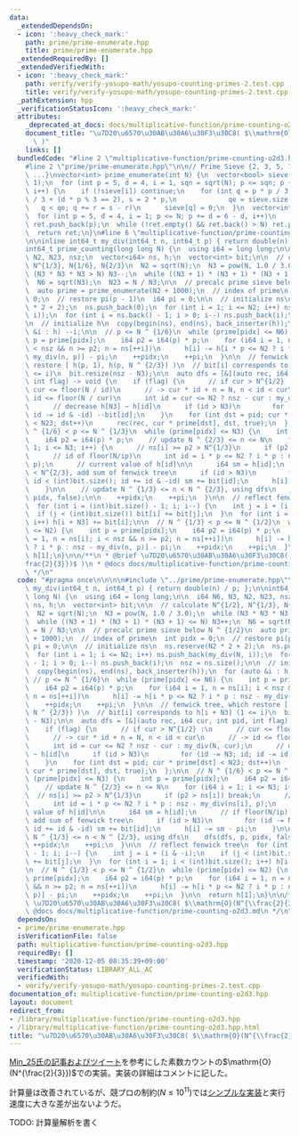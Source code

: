 ```yaml
---
data:
  _extendedDependsOn:
  - icon: ':heavy_check_mark:'
    path: prime/prime-enumerate.hpp
    title: prime/prime-enumerate.hpp
  _extendedRequiredBy: []
  _extendedVerifiedWith:
  - icon: ':heavy_check_mark:'
    path: verify/verify-yosupo-math/yosupo-counting-primes-2.test.cpp
    title: verify/verify-yosupo-math/yosupo-counting-primes-2.test.cpp
  _pathExtension: hpp
  _verificationStatusIcon: ':heavy_check_mark:'
  attributes:
    _deprecated_at_docs: docs/multiplicative-function/prime-counting-o2d3.md
    document_title: "\u7D20\u6570\u30AB\u30A6\u30F3\u30C8( $\\mathrm{O}(N^{\\frac{2}{3}})$\
      \ )"
    links: []
  bundledCode: "#line 2 \"multiplicative-function/prime-counting-o2d3.hpp\"\n\n\n\n\
    #line 2 \"prime/prime-enumerate.hpp\"\n\n// Prime Sieve {2, 3, 5, 7, 11, 13, 17,\
    \ ...}\nvector<int> prime_enumerate(int N) {\n  vector<bool> sieve(N / 3 + 1,\
    \ 1);\n  for (int p = 5, d = 4, i = 1, sqn = sqrt(N); p <= sqn; p += d = 6 - d,\
    \ i++) {\n    if (!sieve[i]) continue;\n    for (int q = p * p / 3, r = d * p\
    \ / 3 + (d * p % 3 == 2), s = 2 * p,\n             qe = sieve.size();\n      \
    \   q < qe; q += r = s - r)\n      sieve[q] = 0;\n  }\n  vector<int> ret{2, 3};\n\
    \  for (int p = 5, d = 4, i = 1; p <= N; p += d = 6 - d, i++)\n    if (sieve[i])\
    \ ret.push_back(p);\n  while (!ret.empty() && ret.back() > N) ret.pop_back();\n\
    \  return ret;\n}\n#line 6 \"multiplicative-function/prime-counting-o2d3.hpp\"\
    \n\ninline int64_t my_div(int64_t n, int64_t p) { return double(n) / p; };\n\n\
    int64_t prime_counting(long long N) {\n  using i64 = long long;\n\n  i64 N6, N3,\
    \ N2, N23, nsz;\n  vector<i64> ns, h;\n  vector<int> bit;\n\n  // calculate N^{1/2},\
    \ N^{1/3}, N{1/6}, N{2/3}\n  N2 = sqrt(N);\n  N3 = pow(N, 1.0 / 3.0);\n  while\
    \ (N3 * N3 * N3 > N) N3--;\n  while ((N3 + 1) * (N3 + 1) * (N3 + 1) <= N) N3++;\n\
    \  N6 = sqrt(N3);\n  N23 = N / N3;\n\n  // precalc prime sieve below N ^ {1/2}\n\
    \  auto prime = prime_enumerate(N2 + 1000);\n  // index of prime\n  int pidx =\
    \ 0;\n  // restore pi(p - 1)\n  i64 pi = 0;\n\n  // initialize ns\n  ns.reserve(N2\
    \ * 2 + 2);\n  ns.push_back(0);\n  for (int i = 1; i <= N2; i++) ns.push_back(my_div(N,\
    \ i));\n  for (int i = ns.back() - 1; i > 0; i--) ns.push_back(i);\n  nsz = ns.size();\n\
    \n  // initialize h\n  copy(begin(ns), end(ns), back_inserter(h));\n  for (auto\
    \ &i : h) --i;\n\n  // p <= N ^ {1/6}\n  while (prime[pidx] <= N6) {\n    int\
    \ p = prime[pidx];\n    i64 p2 = i64(p) * p;\n    for (i64 i = 1, n = ns[i]; i\
    \ < nsz && n >= p2; n = ns[++i])\n      h[i] -= h[i * p <= N2 ? i * p : nsz -\
    \ my_div(n, p)] - pi;\n    ++pidx;\n    ++pi;\n  }\n\n  // fenwick tree, which\
    \ restore [ h(p, 1), h(p, N ^ {2/3}) )\n  // bit[i] corresponds to h[i + N3] (1\
    \ <= i)\n  bit.resize(nsz - N3);\n\n  auto dfs = [&](auto rec, i64 cur, int pid,\
    \ int flag) -> void {\n    if (flag) {\n      // if cur > N^{1/2} :\n      //\
    \ cur <= floor(N / id)\n      // -> cur * id + n = N, n < id < cur\n      // ->\
    \ id <= floor(N / cur)\n      int id = cur <= N2 ? nsz - cur : my_div(N, cur);\n\
    \      // decrease h[N3] ~ h[id]\n      if (id > N3)\n        for (id -= N3; id;\
    \ id -= id & -id) --bit[id];\n    }\n    for (int dst = pid; cur * prime[dst]\
    \ < N23; dst++)\n      rec(rec, cur * prime[dst], dst, true);\n  };\n\n  // N\
    \ ^ {1/6} < p <= N ^ {1/3}\n  while (prime[pidx] <= N3) {\n    int p = prime[pidx];\n\
    \    i64 p2 = i64(p) * p;\n    // update N ^ {2/3} <= n <= N\n    for (i64 i =\
    \ 1; i <= N3; i++) {\n      // ns[i] >= p2 > N^{1/3}\n      if (p2 > ns[i]) break;\n\
    \      // id of floor(N/ip)\n      int id = i * p <= N2 ? i * p : nsz - my_div(ns[i],\
    \ p);\n      // current value of h[id]\n\n      i64 sm = h[id];\n      // if floor(N/ip)\
    \ < N^{2/3}, add sum of fenwick tree\n      if (id > N3)\n        for (id -= N3;\
    \ id < (int)bit.size(); id += id & -id) sm += bit[id];\n      h[i] -= sm - pi;\n\
    \    }\n\n    // update N ^ {1/3} <= n < N ^ {2/3}, using dfs\n    dfs(dfs, p,\
    \ pidx, false);\n\n    ++pidx;\n    ++pi;\n  }\n\n  // reflect fenwick tree\n\
    \  for (int i = (int)bit.size() - 1; i; i--) {\n    int j = i + (i & -i);\n  \
    \  if (j < (int)bit.size()) bit[i] += bit[j];\n  }\n  for (int i = 1; i < (int)bit.size();\
    \ i++) h[i + N3] += bit[i];\n\n  // N ^ {1/3} < p <= N ^ {1/2}\n  while (prime[pidx]\
    \ <= N2) {\n    int p = prime[pidx];\n    i64 p2 = i64(p) * p;\n    for (i64 i\
    \ = 1, n = ns[i]; i < nsz && n >= p2; n = ns[++i])\n      h[i] -= h[i * p <= N2\
    \ ? i * p : nsz - my_div(n, p)] - pi;\n    ++pidx;\n    ++pi;\n  }\n\n  return\
    \ h[1];\n}\n\n/**\n * @brief \u7D20\u6570\u30AB\u30A6\u30F3\u30C8( $\\mathrm{O}(N^{\\\
    frac{2}{3}})$ )\n * @docs docs/multiplicative-function/prime-counting-o2d3.md\n\
    \ */\n"
  code: "#pragma once\n\n\n\n#include \"../prime/prime-enumerate.hpp\"\n\ninline int64_t\
    \ my_div(int64_t n, int64_t p) { return double(n) / p; };\n\nint64_t prime_counting(long\
    \ long N) {\n  using i64 = long long;\n\n  i64 N6, N3, N2, N23, nsz;\n  vector<i64>\
    \ ns, h;\n  vector<int> bit;\n\n  // calculate N^{1/2}, N^{1/3}, N{1/6}, N{2/3}\n\
    \  N2 = sqrt(N);\n  N3 = pow(N, 1.0 / 3.0);\n  while (N3 * N3 * N3 > N) N3--;\n\
    \  while ((N3 + 1) * (N3 + 1) * (N3 + 1) <= N) N3++;\n  N6 = sqrt(N3);\n  N23\
    \ = N / N3;\n\n  // precalc prime sieve below N ^ {1/2}\n  auto prime = prime_enumerate(N2\
    \ + 1000);\n  // index of prime\n  int pidx = 0;\n  // restore pi(p - 1)\n  i64\
    \ pi = 0;\n\n  // initialize ns\n  ns.reserve(N2 * 2 + 2);\n  ns.push_back(0);\n\
    \  for (int i = 1; i <= N2; i++) ns.push_back(my_div(N, i));\n  for (int i = ns.back()\
    \ - 1; i > 0; i--) ns.push_back(i);\n  nsz = ns.size();\n\n  // initialize h\n\
    \  copy(begin(ns), end(ns), back_inserter(h));\n  for (auto &i : h) --i;\n\n \
    \ // p <= N ^ {1/6}\n  while (prime[pidx] <= N6) {\n    int p = prime[pidx];\n\
    \    i64 p2 = i64(p) * p;\n    for (i64 i = 1, n = ns[i]; i < nsz && n >= p2;\
    \ n = ns[++i])\n      h[i] -= h[i * p <= N2 ? i * p : nsz - my_div(n, p)] - pi;\n\
    \    ++pidx;\n    ++pi;\n  }\n\n  // fenwick tree, which restore [ h(p, 1), h(p,\
    \ N ^ {2/3}) )\n  // bit[i] corresponds to h[i + N3] (1 <= i)\n  bit.resize(nsz\
    \ - N3);\n\n  auto dfs = [&](auto rec, i64 cur, int pid, int flag) -> void {\n\
    \    if (flag) {\n      // if cur > N^{1/2} :\n      // cur <= floor(N / id)\n\
    \      // -> cur * id + n = N, n < id < cur\n      // -> id <= floor(N / cur)\n\
    \      int id = cur <= N2 ? nsz - cur : my_div(N, cur);\n      // decrease h[N3]\
    \ ~ h[id]\n      if (id > N3)\n        for (id -= N3; id; id -= id & -id) --bit[id];\n\
    \    }\n    for (int dst = pid; cur * prime[dst] < N23; dst++)\n      rec(rec,\
    \ cur * prime[dst], dst, true);\n  };\n\n  // N ^ {1/6} < p <= N ^ {1/3}\n  while\
    \ (prime[pidx] <= N3) {\n    int p = prime[pidx];\n    i64 p2 = i64(p) * p;\n\
    \    // update N ^ {2/3} <= n <= N\n    for (i64 i = 1; i <= N3; i++) {\n    \
    \  // ns[i] >= p2 > N^{1/3}\n      if (p2 > ns[i]) break;\n      // id of floor(N/ip)\n\
    \      int id = i * p <= N2 ? i * p : nsz - my_div(ns[i], p);\n      // current\
    \ value of h[id]\n\n      i64 sm = h[id];\n      // if floor(N/ip) < N^{2/3},\
    \ add sum of fenwick tree\n      if (id > N3)\n        for (id -= N3; id < (int)bit.size();\
    \ id += id & -id) sm += bit[id];\n      h[i] -= sm - pi;\n    }\n\n    // update\
    \ N ^ {1/3} <= n < N ^ {2/3}, using dfs\n    dfs(dfs, p, pidx, false);\n\n   \
    \ ++pidx;\n    ++pi;\n  }\n\n  // reflect fenwick tree\n  for (int i = (int)bit.size()\
    \ - 1; i; i--) {\n    int j = i + (i & -i);\n    if (j < (int)bit.size()) bit[i]\
    \ += bit[j];\n  }\n  for (int i = 1; i < (int)bit.size(); i++) h[i + N3] += bit[i];\n\
    \n  // N ^ {1/3} < p <= N ^ {1/2}\n  while (prime[pidx] <= N2) {\n    int p =\
    \ prime[pidx];\n    i64 p2 = i64(p) * p;\n    for (i64 i = 1, n = ns[i]; i < nsz\
    \ && n >= p2; n = ns[++i])\n      h[i] -= h[i * p <= N2 ? i * p : nsz - my_div(n,\
    \ p)] - pi;\n    ++pidx;\n    ++pi;\n  }\n\n  return h[1];\n}\n\n/**\n * @brief\
    \ \u7D20\u6570\u30AB\u30A6\u30F3\u30C8( $\\mathrm{O}(N^{\\frac{2}{3}})$ )\n *\
    \ @docs docs/multiplicative-function/prime-counting-o2d3.md\n */\n"
  dependsOn:
  - prime/prime-enumerate.hpp
  isVerificationFile: false
  path: multiplicative-function/prime-counting-o2d3.hpp
  requiredBy: []
  timestamp: '2020-12-05 08:35:39+09:00'
  verificationStatus: LIBRARY_ALL_AC
  verifiedWith:
  - verify/verify-yosupo-math/yosupo-counting-primes-2.test.cpp
documentation_of: multiplicative-function/prime-counting-o2d3.hpp
layout: document
redirect_from:
- /library/multiplicative-function/prime-counting-o2d3.hpp
- /library/multiplicative-function/prime-counting-o2d3.hpp.html
title: "\u7D20\u6570\u30AB\u30A6\u30F3\u30C8( $\\mathrm{O}(N^{\\frac{2}{3}})$ )"
---
```

[Min_25氏の記事およびツイート](https://twitter.com/min_25_/status/1247483565933121537)を参考にした素数カウントの$\mathrm{O}(N^{\frac{2}{3}})$での実装。実装の詳細はコメントに記した。

計算量は改善されているが、競プロの制約($N \leq 10^{11}$)では[シンプルな実装](https://nyaannyaan.github.io/library/library/multiplicative-function/prime-counting.hpp.html)と実行速度に大きな差が出ないようだ。

TODO: 計算量解析を書く